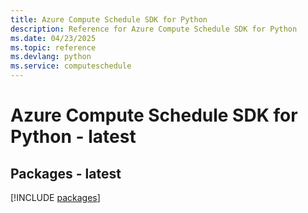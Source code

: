 ```yaml
---
title: Azure Compute Schedule SDK for Python
description: Reference for Azure Compute Schedule SDK for Python
ms.date: 04/23/2025
ms.topic: reference
ms.devlang: python
ms.service: computeschedule
---
```

# Azure Compute Schedule SDK for Python - latest
## Packages - latest
[!INCLUDE [packages](compute-schedule-index.md)]